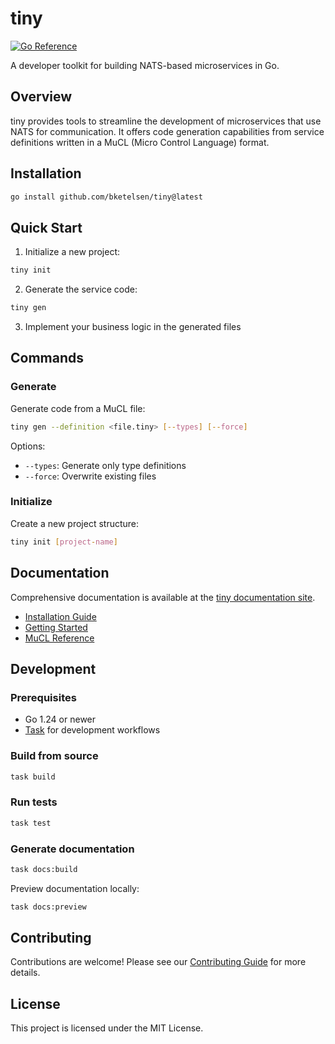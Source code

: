 # tiny

[![Go Reference](https://pkg.go.dev/badge/github.com/bketelsen/tiny.svg)](https://pkg.go.dev/github.com/bketelsen/tiny)

A developer toolkit for building NATS-based microservices in Go.

## Overview

tiny provides tools to streamline the development of microservices that use NATS for communication. It offers code generation capabilities from service definitions written in a MuCL (Micro Control Language) format.

## Installation

```bash
go install github.com/bketelsen/tiny@latest
```

## Quick Start

1. Initialize a new project:

```bash
tiny init
```

2. Generate the service code:

```bash
tiny gen
```

3. Implement your business logic in the generated files

## Commands

### Generate

Generate code from a MuCL file:

```bash
tiny gen --definition <file.tiny> [--types] [--force]
```

Options:

- `--types`: Generate only type definitions
- `--force`: Overwrite existing files

### Initialize

Create a new project structure:

```bash
tiny init [project-name]
```

## Documentation

Comprehensive documentation is available at the [tiny documentation site](https://bketelsen.github.io/tiny/).

- [Installation Guide](https://bketelsen.github.io/tiny/guide/installation)
- [Getting Started](https://bketelsen.github.io/tiny/guide/getting-started)
- [MuCL Reference](https://bketelsen.github.io/tiny/reference/mucl)

## Development

### Prerequisites

- Go 1.24 or newer
- [Task](https://taskfile.dev) for development workflows

### Build from source

```bash
task build
```

### Run tests

```bash
task test
```

### Generate documentation

```bash
task docs:build
```

Preview documentation locally:

```bash
task docs:preview
```

## Contributing

Contributions are welcome! Please see our [Contributing Guide](https://github.com/bketelsen/tiny/blob/main/CONTRIBUTING.md) for more details.

## License

This project is licensed under the MIT License.
